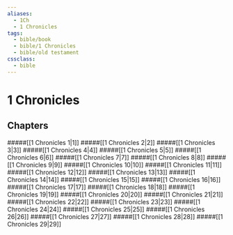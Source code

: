 ```yaml
---
aliases:
  - 1Ch
  - 1 Chronicles
tags:
  - bible/book
  - bible/1 Chronicles
  - bible/old testament
cssclass:
  - bible
---
```


# 1 Chronicles

## Chapters

#####[[1 Chronicles 1|1]]
#####[[1 Chronicles 2|2]]
#####[[1 Chronicles 3|3]]
#####[[1 Chronicles 4|4]]
#####[[1 Chronicles 5|5]]
#####[[1 Chronicles 6|6]]
#####[[1 Chronicles 7|7]]
#####[[1 Chronicles 8|8]]
#####[[1 Chronicles 9|9]]
#####[[1 Chronicles 10|10]]
#####[[1 Chronicles 11|11]]
#####[[1 Chronicles 12|12]]
#####[[1 Chronicles 13|13]]
#####[[1 Chronicles 14|14]]
#####[[1 Chronicles 15|15]]
#####[[1 Chronicles 16|16]]
#####[[1 Chronicles 17|17]]
#####[[1 Chronicles 18|18]]
#####[[1 Chronicles 19|19]]
#####[[1 Chronicles 20|20]]
#####[[1 Chronicles 21|21]]
#####[[1 Chronicles 22|22]]
#####[[1 Chronicles 23|23]]
#####[[1 Chronicles 24|24]]
#####[[1 Chronicles 25|25]]
#####[[1 Chronicles 26|26]]
#####[[1 Chronicles 27|27]]
#####[[1 Chronicles 28|28]]
#####[[1 Chronicles 29|29]]
